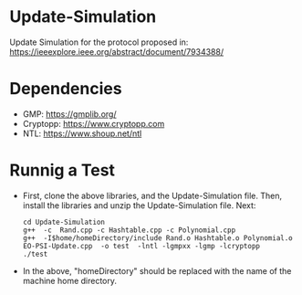 # Update-Simulation
Update Simulation for the protocol proposed in:  https://ieeexplore.ieee.org/abstract/document/7934388/

# Dependencies
 * GMP: https://gmplib.org/
 * Cryptopp: https://www.cryptopp.com
 * NTL: https://www.shoup.net/ntl
 

# Runnig a Test
* First, clone the above libraries, and the Update-Simulation file. Then, install the libraries and unzip the Update-Simulation file. Next:

    ```
    cd Update-Simulation
    g++  -c  Rand.cpp -c Hashtable.cpp -c Polynomial.cpp 
    g++  -I$home/homeDirectory/include Rand.o Hashtable.o Polynomial.o EO-PSI-Update.cpp  -o test  -lntl -lgmpxx -lgmp -lcryptopp
    ./test
    
    ```
* In the above, "homeDirectory" should be replaced with the name of the machine home  directory. 
    
